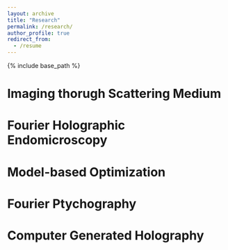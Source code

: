 ```yaml
---
layout: archive
title: "Research"
permalink: /research/
author_profile: true
redirect_from:
  - /resume
---
```


{% include base_path %}

Imaging thorugh Scattering Medium
======


Fourier Holographic Endomicroscopy
======

  
Model-based Optimization
======


Fourier Ptychography
======

  
Computer Generated Holography
======

  
